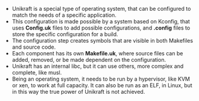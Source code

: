 * Unikraft is a special type of operating system, that can be configured to match the needs of a specific application.
* This configuration is made possible by a system based on Kconfig, that uses **Config.uk** files to add possible configurations, and **.config** files to store the specific configuration for a build.
* The configuration step creates symbols that are visible in both Makefiles and source code.
* Each component has its own **Makefile.uk**, where source files can be added, removed, or be made dependent on the configuration.
* Unikraft has an internal libc, but it can use others, more complex and complete, like musl.
* Being an operating system, it needs to be run by a hypervisor, like KVM or xen, to work at full capacity.
  It can also be run as an ELF, in Linux, but in this way the true power of Unikraft is not achieved.
